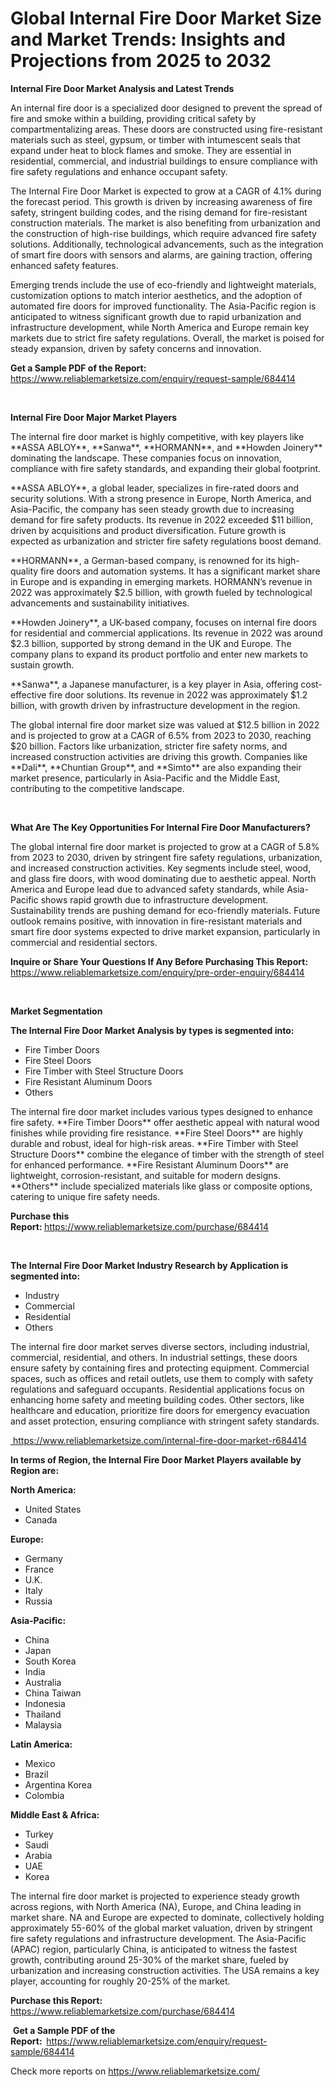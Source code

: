 <p><h1>Global Internal Fire Door Market Size and Market Trends: Insights and Projections from 2025 to 2032</h1></p><p><strong>Internal Fire Door Market Analysis and Latest Trends</strong></p>
<p><p>An internal fire door is a specialized door designed to prevent the spread of fire and smoke within a building, providing critical safety by compartmentalizing areas. These doors are constructed using fire-resistant materials such as steel, gypsum, or timber with intumescent seals that expand under heat to block flames and smoke. They are essential in residential, commercial, and industrial buildings to ensure compliance with fire safety regulations and enhance occupant safety.</p><p>The Internal Fire Door Market is expected to grow at a CAGR of 4.1% during the forecast period. This growth is driven by increasing awareness of fire safety, stringent building codes, and the rising demand for fire-resistant construction materials. The market is also benefiting from urbanization and the construction of high-rise buildings, which require advanced fire safety solutions. Additionally, technological advancements, such as the integration of smart fire doors with sensors and alarms, are gaining traction, offering enhanced safety features.</p><p>Emerging trends include the use of eco-friendly and lightweight materials, customization options to match interior aesthetics, and the adoption of automated fire doors for improved functionality. The Asia-Pacific region is anticipated to witness significant growth due to rapid urbanization and infrastructure development, while North America and Europe remain key markets due to strict fire safety regulations. Overall, the market is poised for steady expansion, driven by safety concerns and innovation.</p></p>
<p><strong>Get a Sample PDF of the Report:&nbsp;</strong> <a href="https://www.reliablemarketsize.com/enquiry/request-sample/684414?utm_campaign=1879&utm_medium=2&utm_source=Github&utm_content=ia&utm_term=20012025&utm_id=internal-fire-door">https://www.reliablemarketsize.com/enquiry/request-sample/684414</a></p>
<p>&nbsp;</p>
<p><strong>Internal Fire Door Major Market Players</strong></p>
<p><p>The internal fire door market is highly competitive, with key players like **ASSA ABLOY**, **Sanwa**, **HORMANN**, and **Howden Joinery** dominating the landscape. These companies focus on innovation, compliance with fire safety standards, and expanding their global footprint.</p><p>**ASSA ABLOY**, a global leader, specializes in fire-rated doors and security solutions. With a strong presence in Europe, North America, and Asia-Pacific, the company has seen steady growth due to increasing demand for fire safety products. Its revenue in 2022 exceeded $11 billion, driven by acquisitions and product diversification. Future growth is expected as urbanization and stricter fire safety regulations boost demand.</p><p>**HORMANN**, a German-based company, is renowned for its high-quality fire doors and automation systems. It has a significant market share in Europe and is expanding in emerging markets. HORMANN’s revenue in 2022 was approximately $2.5 billion, with growth fueled by technological advancements and sustainability initiatives.</p><p>**Howden Joinery**, a UK-based company, focuses on internal fire doors for residential and commercial applications. Its revenue in 2022 was around $2.3 billion, supported by strong demand in the UK and Europe. The company plans to expand its product portfolio and enter new markets to sustain growth.</p><p>**Sanwa**, a Japanese manufacturer, is a key player in Asia, offering cost-effective fire door solutions. Its revenue in 2022 was approximately $1.2 billion, with growth driven by infrastructure development in the region.</p><p>The global internal fire door market size was valued at $12.5 billion in 2022 and is projected to grow at a CAGR of 6.5% from 2023 to 2030, reaching $20 billion. Factors like urbanization, stricter fire safety norms, and increased construction activities are driving this growth. Companies like **Dali**, **Chuntian Group**, and **Simto** are also expanding their market presence, particularly in Asia-Pacific and the Middle East, contributing to the competitive landscape.</p></p>
<p>&nbsp;</p>
<p><strong>What Are The Key Opportunities For Internal Fire Door Manufacturers?</strong></p>
<p><p>The global internal fire door market is projected to grow at a CAGR of 5.8% from 2023 to 2030, driven by stringent fire safety regulations, urbanization, and increased construction activities. Key segments include steel, wood, and glass fire doors, with wood dominating due to aesthetic appeal. North America and Europe lead due to advanced safety standards, while Asia-Pacific shows rapid growth due to infrastructure development. Sustainability trends are pushing demand for eco-friendly materials. Future outlook remains positive, with innovation in fire-resistant materials and smart fire door systems expected to drive market expansion, particularly in commercial and residential sectors.</p></p>
<p><strong>Inquire or Share Your Questions If Any Before Purchasing This Report:</strong> <a href="https://www.reliablemarketsize.com/enquiry/pre-order-enquiry/684414?utm_campaign=1879&utm_medium=2&utm_source=Github&utm_content=ia&utm_term=20012025&utm_id=internal-fire-door">https://www.reliablemarketsize.com/enquiry/pre-order-enquiry/684414</a></p>
<p>&nbsp;</p>
<p><strong>Market Segmentation</strong></p>
<p><strong>The Internal Fire Door Market Analysis by types is segmented into:</strong></p>
<p><ul><li>Fire Timber Doors</li><li>Fire Steel Doors</li><li>Fire Timber with Steel Structure Doors</li><li>Fire Resistant Aluminum Doors</li><li>Others</li></ul></p>
<p><p>The internal fire door market includes various types designed to enhance fire safety. **Fire Timber Doors** offer aesthetic appeal with natural wood finishes while providing fire resistance. **Fire Steel Doors** are highly durable and robust, ideal for high-risk areas. **Fire Timber with Steel Structure Doors** combine the elegance of timber with the strength of steel for enhanced performance. **Fire Resistant Aluminum Doors** are lightweight, corrosion-resistant, and suitable for modern designs. **Others** include specialized materials like glass or composite options, catering to unique fire safety needs.</p></p>
<p><strong>Purchase this Report:&nbsp;</strong><a href="https://www.reliablemarketsize.com/purchase/684414?utm_campaign=1879&utm_medium=2&utm_source=Github&utm_content=ia&utm_term=20012025&utm_id=internal-fire-door">https://www.reliablemarketsize.com/purchase/684414</a></p>
<p>&nbsp;</p>
<p><strong>The Internal Fire Door Market Industry Research by Application is segmented into:</strong></p>
<p><ul><li>Industry</li><li>Commercial</li><li>Residential</li><li>Others</li></ul></p>
<p><p>The internal fire door market serves diverse sectors, including industrial, commercial, residential, and others. In industrial settings, these doors ensure safety by containing fires and protecting equipment. Commercial spaces, such as offices and retail outlets, use them to comply with safety regulations and safeguard occupants. Residential applications focus on enhancing home safety and meeting building codes. Other sectors, like healthcare and education, prioritize fire doors for emergency evacuation and asset protection, ensuring compliance with stringent safety standards.</p></p>
<p><a href="https://www.reliablemarketsize.com/internal-fire-door-market-r684414?utm_campaign=1879&utm_medium=2&utm_source=Github&utm_content=ia&utm_term=20012025&utm_id=internal-fire-door">&nbsp;https://www.reliablemarketsize.com/internal-fire-door-market-r684414</a></p>
<p><strong>In terms of Region, the Internal Fire Door Market Players available by Region are:</strong></p>
<p>
    <p> <strong> North America: </strong>
        <ul>
            <li>United States</li>
            <li>Canada</li>
        </ul>
        </p> 
    <p> <strong> Europe: </strong>
        <ul>
            <li>Germany</li>
            <li>France</li>
            <li>U.K.</li>
            <li>Italy</li>
            <li>Russia</li>
        </ul>
        </p> 
    <p> <strong> Asia-Pacific: </strong>
        <ul>
            <li>China</li>
            <li>Japan</li>
            <li>South Korea</li>
            <li>India</li>
            <li>Australia</li>
            <li>China Taiwan</li>
            <li>Indonesia</li>
            <li>Thailand</li>
            <li>Malaysia</li>
        </ul>
        </p> 
    <p> <strong> Latin America: </strong>
        <ul>
            <li>Mexico</li>
            <li>Brazil</li>
            <li>Argentina Korea</li>
            <li>Colombia</li>
        </ul>
        </p> 
    <p> <strong> Middle East & Africa: </strong>
        <ul>
            <li>Turkey</li>
            <li>Saudi</li>
            <li>Arabia</li>
            <li>UAE</li>
            <li>Korea</li>
        </ul>
    </p>
    </p>
<p><p>The internal fire door market is projected to experience steady growth across regions, with North America (NA), Europe, and China leading in market share. NA and Europe are expected to dominate, collectively holding approximately 55-60% of the global market valuation, driven by stringent fire safety regulations and infrastructure development. The Asia-Pacific (APAC) region, particularly China, is anticipated to witness the fastest growth, contributing around 25-30% of the market share, fueled by urbanization and increasing construction activities. The USA remains a key player, accounting for roughly 20-25% of the market.</p></p>
<p><strong>Purchase this Report: </strong><a href="https://www.reliablemarketsize.com/purchase/684414?utm_campaign=1879&utm_medium=2&utm_source=Github&utm_content=ia&utm_term=20012025&utm_id=internal-fire-door">https://www.reliablemarketsize.com/purchase/684414</a></p>
<p>&nbsp;<strong>Get a Sample PDF of the Report:&nbsp;&nbsp;</strong><a href="https://www.reliablemarketsize.com/enquiry/request-sample/684414?utm_campaign=1879&utm_medium=2&utm_source=Github&utm_content=ia&utm_term=20012025&utm_id=internal-fire-door">https://www.reliablemarketsize.com/enquiry/request-sample/684414</a></p>
<p><strong></strong></p>
<p>Check more reports on <a href="https://www.reliablemarketsize.com/?utm_campaign=1879&utm_medium=2&utm_source=Github&utm_content=ia&utm_term=20012025&utm_id=internal-fire-door">https://www.reliablemarketsize.com/</a></p>